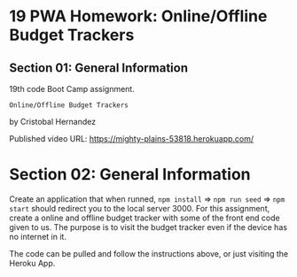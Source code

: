 # 19 PWA Homework: Online/Offline Budget Trackers
## Section 01: General Information
19th code Boot Camp assignment.

`Online/Offline Budget Trackers`

by Cristobal Hernandez

Published video URL: https://mighty-plains-53818.herokuapp.com/


# Section 02: General Information
Create an application that when runned, `npm install` => `npm run seed` => `npm start` should redirect you to the local server 3000. 
For this assignment, create a online and offline budget tracker with some of the front end code given to us. The purpose is to visit the budget tracker even if the device has no internet in it.

The code can be pulled and follow the instructions above, or just visiting the Heroku App.
